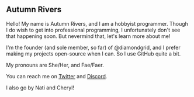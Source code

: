 ## Autumn Rivers
Hello! My name is Autumn Rivers, and I am a hobbyist programmer. Though I do wish to get into professional programming, I unfortunately don't see that happening soon.
But nevermind that, let's learn more about me!

I'm the founder (and sole member, so far) of @diamondgrid, and I prefer making my projects open-source when I can. So I use GitHub quite a bit.

My pronouns are She/Her, and Fae/Faer.

You can reach me on [Twitter](https://twitter.com/NatiRivers) and [Discord](https://discord.gg/2w9VTE7).

I also go by Nati and Cheryl!

<!--
**AutumnRivers/AutumnRivers** is a ✨ _special_ ✨ repository because its `README.md` (this file) appears on your GitHub profile.

Here are some ideas to get you started:

- 🔭 I’m currently working on ...
- 🌱 I’m currently learning ...
- 👯 I’m looking to collaborate on ...
- 🤔 I’m looking for help with ...
- 💬 Ask me about ...
- 📫 How to reach me: ...
- 😄 Pronouns: ...
- ⚡ Fun fact: ...
-->
